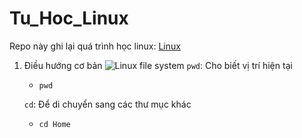 # Tu_Hoc_Linux

Repo này ghi lại quá trình học linux: [Linux](https://roadmap.sh/linux)

1. Điều hướng cơ bản
   ![Linux file system](mdassets/linux-filesystem-hierarchy.png)
   ```pwd```: Cho biết vị trí hiện tại
   * ```pwd```

   ```cd```: Để di chuyển sang các thư mục khác
   * ```cd Home```

